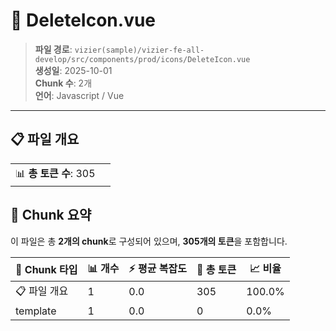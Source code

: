 # 📄 DeleteIcon.vue

> **파일 경로**: `vizier(sample)/vizier-fe-all-develop/src/components/prod/icons/DeleteIcon.vue`  
> **생성일**: 2025-10-01  
> **Chunk 수**: 2개  
> **언어**: Javascript / Vue
---


## 📋 파일 개요

| | |
|--|--|
| 📊 **총 토큰 수**: 305 |  |






## 🧩 Chunk 요약

이 파일은 총 **2개의 chunk**로 구성되어 있으며, **305개의 토큰**을 포함합니다.

| 🧩 Chunk 타입 | 📊 개수 | ⚡ 평균 복잡도 | 📝 총 토큰 | 📈 비율 |
|---------------|--------|-------------|----------|--------|
| 📋 파일 개요 | 1 | 0.0 | 305 | 100.0% |
| template | 1 | 0.0 | 0 | 0.0% |

